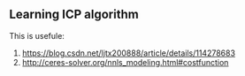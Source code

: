 ## Learning ICP algorithm

This is usefule:
1. https://blog.csdn.net/ljtx200888/article/details/114278683
2. http://ceres-solver.org/nnls_modeling.html#costfunction
